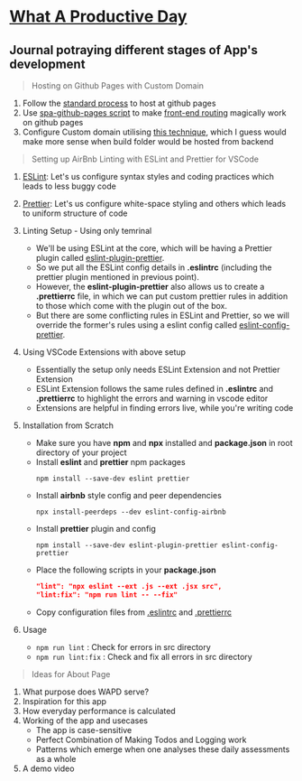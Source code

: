 # [What A Productive Day](https://www.whataproductiveday.study/)

## Journal potraying different stages of App's development

> Hosting on Github Pages with Custom Domain

1. Follow the [standard process](https://github.com/gitname/react-gh-pages) to host at github pages
2. Use [spa-github-pages script](https://github.com/rafgraph/spa-github-pages) to make [front-end routing](https://medium.com/@wilbo/server-side-vs-client-side-routing-71d710e9227f) magically work on github pages
3. Configure Custom domain utilising [this technique](https://stackoverflow.com/questions/44484377/hosting-gh-pages-on-custom-domain-white-empty-page/44484498#44484498), which I guess would make more sense when build folder would be hosted from backend

> Setting up AirBnb Linting with ESLint and Prettier for VSCode

1. [ESLint](https://eslint.org/docs/user-guide/getting-started): Let's us configure syntax styles and coding practices which leads to less buggy code
2. [Prettier](https://prettier.io/docs/en/index.html): Let's us configure white-space styling and others which leads to uniform structure of code
3. Linting Setup - Using only temrinal
    - We'll be using ESLint at the core, which will be having a Prettier plugin called [eslint-plugin-prettier](https://github.com/prettier/eslint-plugin-prettier).
    - So we put all the ESLint config details in **.eslintrc** (including the prettier plugin mentioned in previous point).
    - However, the **eslint-plugin-prettier** also allows us to create a **.prettierrc** file, in which we can put custom prettier rules in addition to those which come with the plugin out of the box.
    - But there are some conflicting rules in ESLint and Prettier, so we will override the former's rules using a eslint config called [eslint-config-prettier](https://www.npmjs.com/package/eslint-config-prettier).
4. Using VSCode Extensions with above setup
    - Essentially the setup only needs ESLint Extension and not Prettier Extension
    - ESLint Extension follows the same rules defined in **.eslintrc** and **.prettierrc** to highlight the errors and warning in vscode editor
    - Extensions are helpful in finding errors live, while you're writing code
5. Installation from Scratch

    - Make sure you have **npm** and **npx** installed and **package.json** in root directory of your project
    - Install **eslint** and **prettier** npm packages
        ```
        npm install --save-dev eslint prettier
        ```
    - Install **airbnb** style config and peer dependencies
        ```
        npx install-peerdeps --dev eslint-config-airbnb
        ```
    - Install **prettier** plugin and config
        ```
        npm install --save-dev eslint-plugin-prettier eslint-config-prettier
        ```
    - Place the following scripts in your **package.json**
        ```json
        "lint": "npx eslint --ext .js --ext .jsx src",
        "lint:fix": "npm run lint -- --fix"
        ```
    - Copy configuration files from [.eslintrc](./.eslintrc) and [.prettierrc](./.prettierrc)

6. Usage
    - `npm run lint` : Check for errors in src directory
    - `npm run lint:fix` : Check and fix all errors in src directory

> Ideas for About Page

1. What purpose does WAPD serve?
2. Inspiration for this app
3. How everyday performance is calculated
4. Working of the app and usecases
    - The app is case-sensitive
    - Perfect Combination of Making Todos and Logging work
    - Patterns which emerge when one analyses these daily assessments as a whole
5. A demo video
